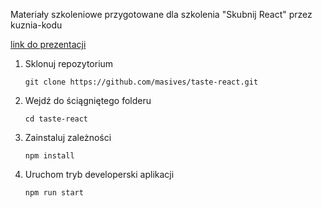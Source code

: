 Materiały szkoleniowe przygotowane dla szkolenia "Skubnij React" przez kuznia-kodu

[link do prezentacji](https://www.kuznia-kodu.pl/presentation/taste-react/1)

1. Sklonuj repozytorium

    ```
    git clone https://github.com/masives/taste-react.git
    ```

1. Wejdź do ściągniętego folderu
    ```
    cd taste-react
    ```
2. Zainstaluj zależności

    ```
    npm install
    ```
3. Uruchom tryb developerski aplikacji

    ```
    npm run start
    ```